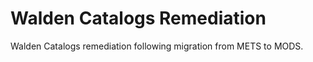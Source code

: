 Walden Catalogs Remediation
===========================

Walden Catalogs remediation following migration from METS to MODS.
